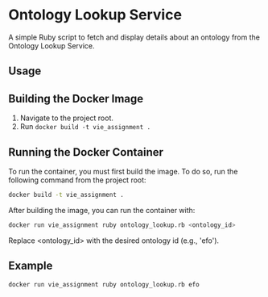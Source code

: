# Ontology Lookup Service

A simple Ruby script to fetch and display details about an ontology from the Ontology Lookup Service.

## Usage

## Building the Docker Image

1. Navigate to the project root.
2. Run `docker build -t vie_assignment .`

## Running the Docker Container
To run the container, you must first build the image. To do so, run the following command from the project root:
```bash
docker build -t vie_assignment .
```
After building the image, you can run the container with:

```bash
docker run vie_assignment ruby ontology_lookup.rb <ontology_id>
```

Replace <ontology_id> with the desired ontology id (e.g., 'efo').

## Example

```bash
docker run vie_assignment ruby ontology_lookup.rb efo
```